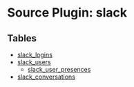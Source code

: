 # Source Plugin: slack
## Tables
- [slack_logins](https://github.com/cloudquery/cloudquery/blob/main/plugins/source/slack/docs/tables/slack_logins.md)
- [slack_users](https://github.com/cloudquery/cloudquery/blob/main/plugins/source/slack/docs/tables/slack_users.md)
  - [slack_user_presences](https://github.com/cloudquery/cloudquery/blob/main/plugins/source/slack/docs/tables/slack_user_presences.md)
- [slack_conversations](https://github.com/cloudquery/cloudquery/blob/main/plugins/source/slack/docs/tables/slack_conversations.md)